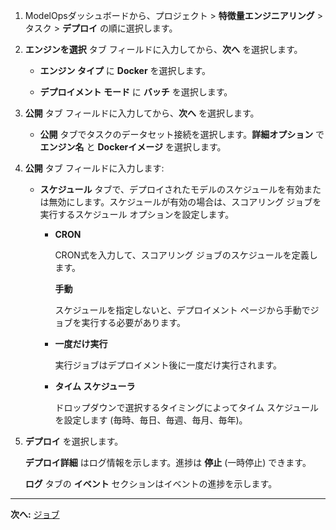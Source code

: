 1.  ModelOpsダッシュボードから、プロジェクト > **特徴量エンジニアリング** > タスク > **デプロイ** の順に選択します。


1.  **エンジンを選択** タブ フィールドに入力してから、**次へ** を選択します。

    -   **エンジン タイプ** に **Docker** を選択します。


    -   **デプロイメント モード** に **バッチ** を選択します。


1.  **公開** タブ フィールドに入力してから、**次へ** を選択します。

    -   **公開** タブでタスクのデータセット接続を選択します。**詳細オプション** で **エンジン名** と **Dockerイメージ** を選択します。


1.  **公開** タブ フィールドに入力します:

    -   **スケジュール** タブで、デプロイされたモデルのスケジュールを有効または無効にします。スケジュールが有効の場合は、スコアリング ジョブを実行するスケジュール オプションを設定します。

        -   **CRON**

            CRON式を入力して、スコアリング ジョブのスケジュールを定義します。

            **手動**

            スケジュールを指定しないと、デプロイメント ページから手動でジョブを実行する必要があります。


        -   **一度だけ実行**

            実行ジョブはデプロイメント後に一度だけ実行されます。


        -   **タイム スケジューラ**

            ドロップダウンで選択するタイミングによってタイム スケジュールを設定します (毎時、毎日、毎週、毎月、毎年)。


1.  **デプロイ** を選択します。

    **デプロイ詳細** はログ情報を示します。進捗は **停止** (一時停止) できます。

    **ログ** タブの **イベント** セクションはイベントの進捗を示します。


---

**次へ:** [ジョブ](xli1732657281828.md)

